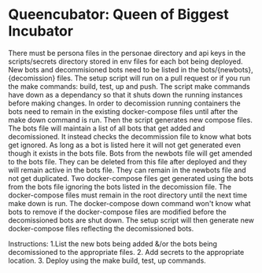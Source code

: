 # Queencubator: Queen of Biggest Incubator

There must be persona files in the personae directory and api keys in the scripts/secrets directory stored in env files for each bot being deployed. New bots and decommisioned bots need to be listed in the bots/{newbots},{decomission} files.
The setup script will run on a pull request or if  you run the make commands: build, test, up and push.
The script make commands have down as a dependancy so that it shuts down the running instances before making changes. In order to decomission running containers the bots need to remain in the existing docker-compose files until after the make down command is run. Then the script generates new compose files.
The bots file will maintain a list of all bots that get added and decomissioned. It instead checks the decommission file to know what bots get ignored. As long as a bot is listed here it will not get generated even though it exists in the bots file.
Bots from the newbots file will get amended to the bots file. They can be deleted from this file after deployed and they will remain active in the bots file. They can remain in the newbots file and not get duplicated.
Two docker-compose files get generated using the bots from the bots file ignoring the bots listed in the decomission file.
The docker-compose files must remain in the root directory until the next time make down is run. The docker-compose down command won't know what bots to remove if the docker-compose files are modified before the decomissioned bots are shut down. The setup script will then generate new docker-compose files reflecting the decomissioned bots.

Instructions:
1.List the new bots being added &/or the bots being decomissioned to the appropriate files.
2. Add secrets to the appropriate location.
3. Deploy using the make build, test, up commands.
